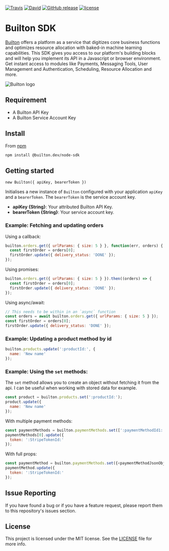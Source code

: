 [![Travis](https://img.shields.io/travis/BuiltonDev/node-sdk/master.svg?style=flat-square)](https://travis-ci.org/BuiltonDev/node-sdk.svg?branch=master)
[![David](https://img.shields.io/david/BuiltonDev/node-sdk.svg?style=flat-square)](https://david-dm.org/BuiltonDev/node-sdk)
[![GitHub release](https://img.shields.io/github/release/BuiltonDev/node-sdk.svg?style=flat-square)](https://github.com/BuiltonDev/core-sdk/releases)
[![license](https://img.shields.io/github/license/BuiltonDev/node-sdk.svg?style=flat-square)](LICENSE.md)

# Builton SDK

[Builton](https://www.builton.dev) offers a platform as a service that digitizes core business functions and optimizes resource allocation with baked-in machine learning capabilities. This SDK gives you access to our platform's building blocks and will help you implement its API in a Javascript or browser environment.  Get instant access to modules like Payments, Messaging Tools, User Management and Authentication, Scheduling, Resource Allocation and more.

![Builton logo](https://res.cloudinary.com/dftspnwxo/image/upload/v1554131594/Builton_logo_positiv_wc3j7x.svg)



## Requirement

- A Builton API Key
- A Builton Service Account Key

## Install

From [npm](https://npmjs.org)

```sh
npm install @builton.dev/node-sdk
```


## Getting started

`new Builton({ apiKey, bearerToken })`

Initialises a new instance of `Builton` configured with your application `apiKey` and a `bearerToken`.
The `bearerToken` is the service account key.

- **apiKey {String}**: Your attributed Builton API Key.
- **bearerToken {String}**: Your service account key.


### Example: Fetching and updating orders

Using a callback:
```js
builton.orders.get({ urlParams: { size: 5 } }, function(err, orders) {
  const firstOrder = orders[0];
  firstOrder.update({ delivery_status: 'DONE' });
});
```

Using promises:
```js
builton.orders.get({ urlParams: { size: 5 } }).then((orders) => {
  const firstOrder = orders[0];
  firstOrder.update({ delivery_status: 'DONE' });
});
```

Using async/await:
```js
// This needs to be within in an `async` function
const orders = await builton.orders.get({ urlParams: { size: 5 } });
const firstOrder = orders[0];
firstOrder.update({ delivery_status: 'DONE' });
```

### Example: Updating a product method by id

```js
builton.products.update(':productId:', {
  name: 'New name'
});
```

### Example: Using the `set` methods:

The `set` method allows you to create an object without fetching it from the api. I can be useful when working with stored data for example.

```js
const product = builton.products.set(':productId:');
product.update({
  name: 'New name'
});
```

With multiple payment methods:
```js
const paymentMethods = builton.paymentMethods.set([':paymentMethodId1:', ':paymentMethodId2:']);
paymentMethods[0].update({
  token: ':StripeTokenId:'
});
```

With full props:
```js
const paymentMethod = builton.paymentMethods.set({<paymentMethodJsonObject>});
paymentMethod.update({
  token: ':StripeTokenId:'
});
```


## Issue Reporting

If you have found a bug or if you have a feature request, please report them to this repository's issues section.

## License

This project is licensed under the MIT license. See the [LICENSE](LICENSE.md) file for more info.
